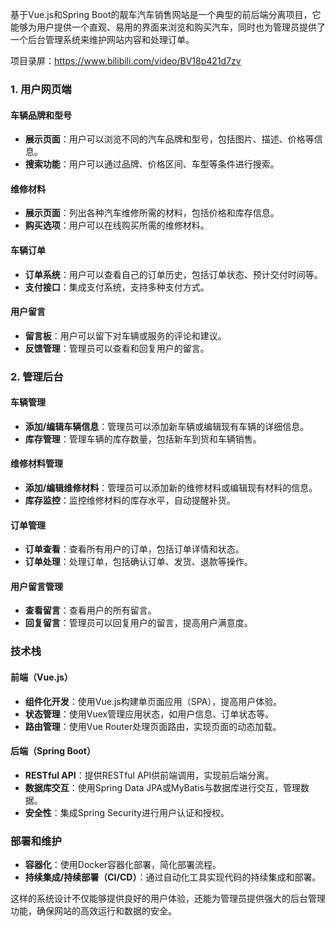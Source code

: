 ﻿基于Vue.js和Spring Boot的靓车汽车销售网站是一个典型的前后端分离项目，它能够为用户提供一个直观、易用的界面来浏览和购买汽车，同时也为管理员提供了一个后台管理系统来维护网站内容和处理订单。

项目录屏：https://www.bilibili.com/video/BV18p421d7zv

### 1. 用户网页端

#### 车辆品牌和型号

- **展示页面**：用户可以浏览不同的汽车品牌和型号，包括图片、描述、价格等信息。
- **搜索功能**：用户可以通过品牌、价格区间、车型等条件进行搜索。

#### 维修材料

- **展示页面**：列出各种汽车维修所需的材料，包括价格和库存信息。
- **购买选项**：用户可以在线购买所需的维修材料。

#### 车辆订单

- **订单系统**：用户可以查看自己的订单历史，包括订单状态、预计交付时间等。
- **支付接口**：集成支付系统，支持多种支付方式。

#### 用户留言

- **留言板**：用户可以留下对车辆或服务的评论和建议。
- **反馈管理**：管理员可以查看和回复用户的留言。

### 2. 管理后台

#### 车辆管理

- **添加/编辑车辆信息**：管理员可以添加新车辆或编辑现有车辆的详细信息。
- **库存管理**：管理车辆的库存数量，包括新车到货和车辆销售。

#### 维修材料管理

- **添加/编辑维修材料**：管理员可以添加新的维修材料或编辑现有材料的信息。
- **库存监控**：监控维修材料的库存水平，自动提醒补货。

#### 订单管理

- **订单查看**：查看所有用户的订单，包括订单详情和状态。
- **订单处理**：处理订单，包括确认订单、发货、退款等操作。

#### 用户留言管理

- **查看留言**：查看用户的所有留言。
- **回复留言**：管理员可以回复用户的留言，提高用户满意度。

### 技术栈

#### 前端（Vue.js）

- **组件化开发**：使用Vue.js构建单页面应用（SPA），提高用户体验。
- **状态管理**：使用Vuex管理应用状态，如用户信息、订单状态等。
- **路由管理**：使用Vue Router处理页面路由，实现页面的动态加载。

#### 后端（Spring Boot）

- **RESTful API**：提供RESTful API供前端调用，实现前后端分离。
- **数据库交互**：使用Spring Data JPA或MyBatis与数据库进行交互，管理数据。
- **安全性**：集成Spring Security进行用户认证和授权。

### 部署和维护

- **容器化**：使用Docker容器化部署，简化部署流程。
- **持续集成/持续部署（CI/CD）**：通过自动化工具实现代码的持续集成和部署。

这样的系统设计不仅能够提供良好的用户体验，还能为管理员提供强大的后台管理功能，确保网站的高效运行和数据的安全。